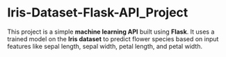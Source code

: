 # Iris-Dataset-Flask-API_Project
This project is a simple **machine learning API** built using **Flask**. It uses a trained model on the **Iris dataset** to predict flower species based on input features like sepal length, sepal width, petal length, and petal width.  
